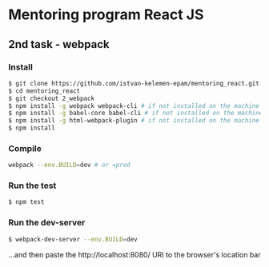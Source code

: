 # Mentoring program React JS

## 2nd task - webpack

### Install

```bash
$ git clone https://github.com/istvan-kelemen-epam/mentoring_react.git
$ cd mentoring_react
$ git checkout 2_webpack
$ npm install -g webpack webpack-cli # if not installed on the machine yet
$ npm install -g babel-core babel-cli # if not installed on the machine yet
$ npm install -g html-webpack-plugin # if not installed on the machine yet
$ npm install
```

### Compile

```bash
webpack --env.BUILD=dev # or =prod
```

### Run the test

```bash
$ npm test
```

### Run the dev-server

```bash
$ webpack-dev-server --env.BUILD=dev
```

...and then paste the http://localhost:8080/ URI to the browser's location bar
